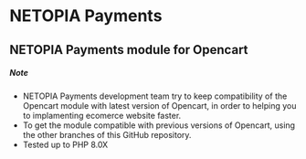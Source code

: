 # NETOPIA Payments
## NETOPIA Payments module for Opencart


##### Note
* NETOPIA Payments development team try to keep compatibility of the Opencart module with latest version of Opencart, in order to helping you to implamenting ecomerce website faster.
* To get the module compatible with previous versions of Opencart, using the other branches of this GitHub repository.
* Tested up to PHP 8.0X
